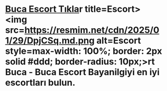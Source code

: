 # <a href=https://askdoluanlar.xyz/izmir>Buca Escort Tıkla</a>r title=Escort>  <img src=https://resmim.net/cdn/2025/01/29/DpjCSq.md.png alt=Escort style=max-width: 100%; border: 2px solid #ddd; border-radius: 10px;>rt Buca - Buca Escort Bayanilgiyi en iyi escortları bulun.
